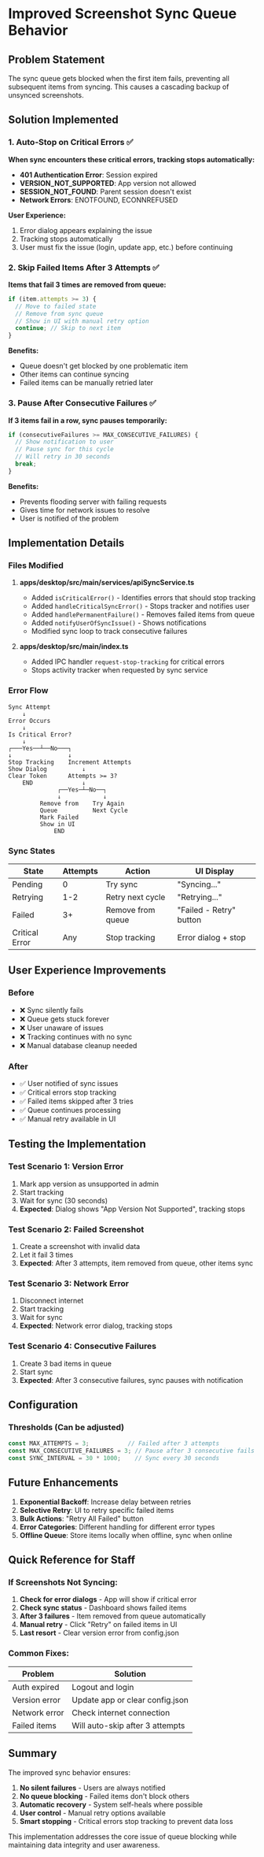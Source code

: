# Improved Screenshot Sync Queue Behavior

## Problem Statement
The sync queue gets blocked when the first item fails, preventing all subsequent items from syncing. This causes a cascading backup of unsynced screenshots.

## Solution Implemented

### 1. Auto-Stop on Critical Errors ✅

**When sync encounters these critical errors, tracking stops automatically:**
- **401 Authentication Error**: Session expired
- **VERSION_NOT_SUPPORTED**: App version not allowed
- **SESSION_NOT_FOUND**: Parent session doesn't exist
- **Network Errors**: ENOTFOUND, ECONNREFUSED

**User Experience:**
1. Error dialog appears explaining the issue
2. Tracking stops automatically
3. User must fix the issue (login, update app, etc.) before continuing

### 2. Skip Failed Items After 3 Attempts ✅

**Items that fail 3 times are removed from queue:**
```javascript
if (item.attempts >= 3) {
  // Move to failed state
  // Remove from sync queue
  // Show in UI with manual retry option
  continue; // Skip to next item
}
```

**Benefits:**
- Queue doesn't get blocked by one problematic item
- Other items can continue syncing
- Failed items can be manually retried later

### 3. Pause After Consecutive Failures ✅

**If 3 items fail in a row, sync pauses temporarily:**
```javascript
if (consecutiveFailures >= MAX_CONSECUTIVE_FAILURES) {
  // Show notification to user
  // Pause sync for this cycle
  // Will retry in 30 seconds
  break;
}
```

**Benefits:**
- Prevents flooding server with failing requests
- Gives time for network issues to resolve
- User is notified of the problem

## Implementation Details

### Files Modified

1. **apps/desktop/src/main/services/apiSyncService.ts**
   - Added `isCriticalError()` - Identifies errors that should stop tracking
   - Added `handleCriticalSyncError()` - Stops tracker and notifies user
   - Added `handlePermanentFailure()` - Removes failed items from queue
   - Added `notifyUserOfSyncIssue()` - Shows notifications
   - Modified sync loop to track consecutive failures

2. **apps/desktop/src/main/index.ts**
   - Added IPC handler `request-stop-tracking` for critical errors
   - Stops activity tracker when requested by sync service

### Error Flow

```
Sync Attempt
    ↓
Error Occurs
    ↓
Is Critical Error?
    ↓
┌───Yes──┴──No───┐
↓                ↓
Stop Tracking    Increment Attempts
Show Dialog          ↓
Clear Token      Attempts >= 3?
    END              ↓
              ┌──Yes─┴─No──┐
              ↓            ↓
         Remove from    Try Again
         Queue          Next Cycle
         Mark Failed
         Show in UI
             END
```

### Sync States

| State | Attempts | Action | UI Display |
|-------|----------|--------|------------|
| Pending | 0 | Try sync | "Syncing..." |
| Retrying | 1-2 | Retry next cycle | "Retrying..." |
| Failed | 3+ | Remove from queue | "Failed - Retry" button |
| Critical Error | Any | Stop tracking | Error dialog + stop |

## User Experience Improvements

### Before
- ❌ Sync silently fails
- ❌ Queue gets stuck forever
- ❌ User unaware of issues
- ❌ Tracking continues with no sync
- ❌ Manual database cleanup needed

### After
- ✅ User notified of sync issues
- ✅ Critical errors stop tracking
- ✅ Failed items skipped after 3 tries
- ✅ Queue continues processing
- ✅ Manual retry available in UI

## Testing the Implementation

### Test Scenario 1: Version Error
1. Mark app version as unsupported in admin
2. Start tracking
3. Wait for sync (30 seconds)
4. **Expected**: Dialog shows "App Version Not Supported", tracking stops

### Test Scenario 2: Failed Screenshot
1. Create a screenshot with invalid data
2. Let it fail 3 times
3. **Expected**: After 3 attempts, item removed from queue, other items sync

### Test Scenario 3: Network Error
1. Disconnect internet
2. Start tracking
3. Wait for sync
4. **Expected**: Network error dialog, tracking stops

### Test Scenario 4: Consecutive Failures
1. Create 3 bad items in queue
2. Start sync
3. **Expected**: After 3 consecutive failures, sync pauses with notification

## Configuration

### Thresholds (Can be adjusted)
```javascript
const MAX_ATTEMPTS = 3;           // Failed after 3 attempts
const MAX_CONSECUTIVE_FAILURES = 3; // Pause after 3 consecutive fails
const SYNC_INTERVAL = 30 * 1000;    // Sync every 30 seconds
```

## Future Enhancements

1. **Exponential Backoff**: Increase delay between retries
2. **Selective Retry**: UI to retry specific failed items
3. **Bulk Actions**: "Retry All Failed" button
4. **Error Categories**: Different handling for different error types
5. **Offline Queue**: Store items locally when offline, sync when online

## Quick Reference for Staff

### If Screenshots Not Syncing:

1. **Check for error dialogs** - App will show if critical error
2. **Check sync status** - Dashboard shows failed items
3. **After 3 failures** - Item removed from queue automatically
4. **Manual retry** - Click "Retry" on failed items in UI
5. **Last resort** - Clear version error from config.json

### Common Fixes:

| Problem | Solution |
|---------|----------|
| Auth expired | Logout and login |
| Version error | Update app or clear config.json |
| Network error | Check internet connection |
| Failed items | Will auto-skip after 3 attempts |

## Summary

The improved sync behavior ensures:
1. **No silent failures** - Users are always notified
2. **No queue blocking** - Failed items don't block others
3. **Automatic recovery** - System self-heals where possible
4. **User control** - Manual retry options available
5. **Smart stopping** - Critical errors stop tracking to prevent data loss

This implementation addresses the core issue of queue blocking while maintaining data integrity and user awareness.